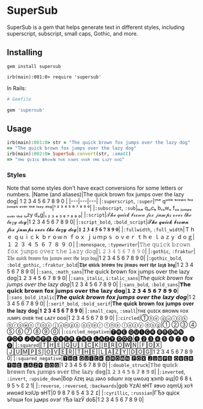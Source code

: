 # SuperSub

SuperSub is a gem that helps generate text in different styles, including superscript, subscript, small caps, Gothic, and more.

## Installing

```
gem install supersub

irb(main):001:0> require 'supersub'
```

In Rails:

```ruby
# Gemfile

gem 'supersub'
```

## Usage

```ruby
irb(main):001:0> str = "The quick brown fox jumps over the lazy dog"
=> "The quick brown fox jumps over the lazy dog"
irb(main):002:0> SuperSub.convert(str, :small)
=> "ᴛʜᴇ ǫᴜɪᴄᴋ ʙʀᴏᴡɴ ꜰᴏx ᴊᴜᴍᴘꜱ ᴏᴠᴇʀ ᴛʜᴇ ʟᴀᴢʏ ᴅᴏɢ"
```

### Styles

Note that some styles don't have exact conversions for some letters or numbers.
|Name (and aliases)|The quick brown fox jumps over the lazy dog| 1 2 3 4 5 6 7 8 9 0 |
|---|---|---|
|`:superscript`, `:super`|ᵀʰᵉ qᵘⁱᶜᵏ ᵇʳᵒʷⁿ ᶠᵒˣ ʲᵘᵐᵖˢ ᵒᵛᵉʳ ᵗʰᵉ ˡᵃᶻʸ ᵈᵒᵍ|¹ ² ³ ⁴ ⁵ ⁶ ⁷ ⁸ ⁹ ⁰|
|`:subscript`, `:sub`|ₜₕₑ qᵤᵢcₖ bᵣₒwₙ fₒₓ ⱼᵤₘₚₛ ₒᵥₑᵣ ₜₕₑ ₗₐzy dₒg|₁ ₂ ₃ ₄ ₅ ₆ ₇ ₈ ₉ ₀|
|`:script`|𝒯𝒽ℯ 𝓆𝓊𝒾𝒸𝓀 𝒷𝓇ℴ𝓌𝓃 𝒻ℴ𝓍 𝒿𝓊𝓂𝓅𝓈 ℴ𝓋ℯ𝓇 𝓉𝒽ℯ 𝓁𝒶𝓏𝓎 𝒹ℴ𝓰|1 2 3 4 5 6 7 8 9 0|
|`:script_bold`, `:bold_script`|𝓣𝓱𝓮 𝓺𝓾𝓲𝓬𝓴 𝓫𝓻𝓸𝔀𝓷 𝓯𝓸𝔁 𝓳𝓾𝓶𝓹𝓼 𝓸𝓿𝓮𝓻 𝓽𝓱𝓮 𝓵𝓪𝔃𝔂 𝓭𝓸𝓰|𝟏 𝟐 𝟑 𝟒 𝟓 𝟔 𝟕 𝟖 𝟗 𝟎|
|`:fullwidth`, `:full_width`|Ｔｈｅ ｑｕｉｃｋ ｂｒｏｗｎ ｆｏｘ ｊｕｍｐｓ ｏｖｅｒ ｔｈｅ ｌａｚｙ ｄｏｇ|１ ２ ３ ４ ５ ６ ７ ８ ９ ０|
|`:monospace`, `:typewriter`|𝚃𝚑𝚎 𝚚𝚞𝚒𝚌𝚔 𝚋𝚛𝚘𝚠𝚗 𝚏𝚘𝚡 𝚓𝚞𝚖𝚙𝚜 𝚘𝚟𝚎𝚛 𝚝𝚑𝚎 𝚕𝚊𝚣𝚢 𝚍𝚘𝚐|𝟷 𝟸 𝟹 𝟺 𝟻 𝟼 𝟽 𝟾 𝟿 𝟶|
|`:gothic`, `:fraktur`|𝔗𝔥𝔢 𝔮𝔲𝔦𝔠𝔨 𝔟𝔯𝔬𝔴𝔫 𝔣𝔬𝔵 𝔧𝔲𝔪𝔭𝔰 𝔬𝔳𝔢𝔯 𝔱𝔥𝔢 𝔩𝔞𝔷𝔶 𝔡𝔬𝔤|1 2 3 4 5 6 7 8 9 0|
|`:gothic_bold`, `:bold_gothic`, `:fraktur_bold`|𝕿𝖍𝖊 𝖖𝖚𝖎𝖈𝖐 𝖇𝖗𝖔𝖜𝖓 𝖋𝖔𝖝 𝖏𝖚𝖒𝖕𝖘 𝖔𝖛𝖊𝖗 𝖙𝖍𝖊 𝖑𝖆𝖟𝖞 𝖉𝖔𝖌|1 2 3 4 5 6 7 8 9 0|
|`:sans`, `:math_sans`|𝖳𝗁𝖾 𝗊𝗎𝗂𝖼𝗄 𝖻𝗋𝗈𝗐𝗇 𝖿𝗈𝗑 𝗃𝗎𝗆𝗉𝗌 𝗈𝗏𝖾𝗋 𝗍𝗁𝖾 𝗅𝖺𝗓𝗒 𝖽𝗈𝗀|𝟣 𝟤 𝟥 𝟦 𝟧 𝟨 𝟩 𝟪 𝟫 𝟢|
|`:sans_italic`, `i:talic_sans`|𝘛𝘩𝘦 𝘲𝘶𝘪𝘤𝘬 𝘣𝘳𝘰𝘸𝘯 𝘧𝘰𝘹 𝘫𝘶𝘮𝘱𝘴 𝘰𝘷𝘦𝘳 𝘵𝘩𝘦 𝘭𝘢𝘻𝘺 𝘥𝘰𝘨|1 2 3 4 5 6 7 8 9 0|
|`:sans_bold`, `:bold_sans`|𝗧𝗵𝗲 𝗾𝘂𝗶𝗰𝗸 𝗯𝗿𝗼𝘄𝗻 𝗳𝗼𝘅 𝗷𝘂𝗺𝗽𝘀 𝗼𝘃𝗲𝗿 𝘁𝗵𝗲 𝗹𝗮𝘇𝘆 𝗱𝗼𝗴|𝟭 𝟮 𝟯 𝟰 𝟱 𝟲 𝟳 𝟴 𝟵 𝟬|
|`:sans_bold_italic`|𝙏𝙝𝙚 𝙦𝙪𝙞𝙘𝙠 𝙗𝙧𝙤𝙬𝙣 𝙛𝙤𝙭 𝙟𝙪𝙢𝙥𝙨 𝙤𝙫𝙚𝙧 𝙩𝙝𝙚 𝙡𝙖𝙯𝙮 𝙙𝙤𝙜|1 2 3 4 5 6 7 8 9 0|
|`:serif_bold`, `:bold_serif`|𝐓𝐡𝐞 𝐪𝐮𝐢𝐜𝐤 𝐛𝐫𝐨𝐰𝐧 𝐟𝐨𝐱 𝐣𝐮𝐦𝐩𝐬 𝐨𝐯𝐞𝐫 𝐭𝐡𝐞 𝐥𝐚𝐳𝐲 𝐝𝐨𝐠|𝟏 𝟐 𝟑 𝟒 𝟓 𝟔 𝟕 𝟖 𝟗 𝟎|
|`:small_caps`, `:small`|ᴛʜᴇ ǫᴜɪᴄᴋ ʙʀᴏᴡɴ ꜰᴏx ᴊᴜᴍᴘꜱ ᴏᴠᴇʀ ᴛʜᴇ ʟᴀᴢʏ ᴅᴏɢ|1 2 3 4 5 6 7 8 9 0|
|`:circled`|Ⓣⓗⓔ ⓠⓤⓘⓒⓚ ⓑⓡⓞⓦⓝ ⓕⓞⓧ ⓙⓤⓜⓟⓢ ⓞⓥⓔⓡ ⓣⓗⓔ ⓛⓐⓩⓨ ⓓⓞⓖ|① ② ③ ④ ⑤ ⑥ ⑦ ⑧ ⑨ ⓪|
|`:circled_negative`|🅣🅗🅔 🅠🅤🅘🅒🅚 🅑🅡🅞🅦🅝 🅕🅞🅧 🅙🅤🅜🅟🅢 🅞🅥🅔🅡 🅣🅗🅔 🅛🅐🅩🅨 🅓🅞🅖|➊ ➋ ➌ ➍ ➎ ➏ ➐ ➑ ➒ ⓿|
|`:squared`|🅃🄷🄴 🅀🅄🄸🄲🄺 🄱🅁🄾🅆🄽 🄵🄾🅇 🄹🅄🄼🄿🅂 🄾🅅🄴🅁 🅃🄷🄴 🄻🄰🅉🅈 🄳🄾🄶|1 2 3 4 5 6 7 8 9 0|
|`:squared_negative`|🆃🅷🅴 🆀🆄🅸🅲🅺 🅱🆁🅾🆆🅽 🅵🅾🆇 🅹🆄🅼🅿🆂 🅾🆅🅴🆁 🆃🅷🅴 🅻🅰🆉🆈 🅳🅾🅶|1 2 3 4 5 6 7 8 9 0|
|`:double_struck`|𝕋𝕙𝕖 𝕢𝕦𝕚𝕔𝕜 𝕓𝕣𝕠𝕨𝕟 𝕗𝕠𝕩 𝕛𝕦𝕞𝕡𝕤 𝕠𝕧𝕖𝕣 𝕥𝕙𝕖 𝕝𝕒𝕫𝕪 𝕕𝕠𝕘|𝟙 𝟚 𝟛 𝟜 𝟝 𝟞 𝟟 𝟠 𝟡 𝟘|
|`:inverted`, `:invert`, `:upside_down`|ƃop ʎzɐן ǝɥʇ ɹǝʌo sdɯnɾ xoɟ uʍoɹq ʞɔınb ǝɥʇ|0 6 8 Ɫ 9 5 ᔭ Ɛ 2 1|
|`:reverse`, `:reversed`, `:backwards`|gob YzAl ɘHT ᴙɘvo ꙅqmUj xoꟻ ᴎwoᴙd kↄiUp ɘHT|0 9 8 7 6 5 4 3 2 ߁|
|`:cyrillic`, `:russian`|ГЂэ qціск ъѓоши fох јцмрѕ оvэѓ тЂэ lаzЎ dоБ|1 2 3 4 5 6 7 8 9 0|
